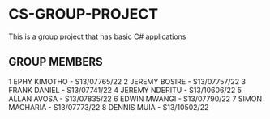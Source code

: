 # CS-GROUP-PROJECT
This is a group project that has  basic C#  applications

## GROUP MEMBERS
1 EPHY KIMOTHO - S13/07765/22
2 JEREMY BOSIRE - S13/07757/22
3 FRANK DANIEL - S13/07741/22
4 JEREMY NDERITU - S13/10606/22
5 ALLAN AVOSA - S13/07835/22
6 EDWIN MWANGI - S13/07790/22
7 SIMON MACHARIA - S13/07773/22
8 DENNIS MUIA - S13/10502/22
